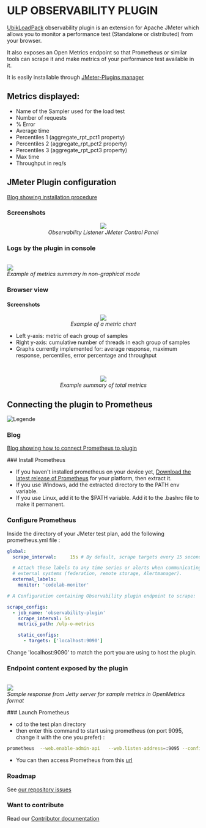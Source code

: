 # ULP OBSERVABILITY PLUGIN

[UbikLoadPack](https://UbikLoadPack.com) observability plugin is an extension for Apache JMeter which allows you to monitor a performance test (Standalone or distributed) from your browser.

It also exposes an Open Metrics endpoint so that Prometheus or similar tools can scrape it and make metrics of your performance test available
in it.

It is easily installable through [JMeter-Plugins manager](<https://jmeter-plugins.org/?search=observability>)

## Metrics displayed:

- Name of the Sampler used for the load test
- Number of requests
- % Error
- Average time
- Percentiles 1 (aggregate_rpt_pct1 property)
- Percentiles 2 (aggregate_rpt_pct2 property)
- Percentiles 3 (aggregate_rpt_pct3 property)
- Max time
- Throughput in req/s

## JMeter Plugin configuration

[Blog showing installation procedure](https://www.ubik-ingenierie.com/blog/ubik-load-pack-observability-plugin/)

### Screenshots

<p align="center">
<img src=screenshot/ulp_observability1.png><br/>
<em>Observability Listener JMeter Control Panel</em> 
<br/>

### Logs by the plugin in console

<br/>
<img src=screenshot/ulp_observability2.png><br/>
<em>Example of metrics summary in non-graphical mode</em>
<br/>

### Browser view

#### Screenshots

<p align="center">
<img src=screenshot/ulp_observability3.png><br/>
<em>Example of a metric chart</em> <br />
</p>

- Left y-axis: metric of each group of samples
- Right y-axis: cumulative number of threads in each group of samples
- Graphs currently implemented for: average response, maximum response, percentiles, error percentage and throughput

<br />
<p align="center">
<img src=screenshot/ulp_observability4.png><br/>
<em>Example summary of total metrics</em> <br />
</p>


## Connecting the plugin to Prometheus

![Legende](screenshot/Prometheus.png)

### Blog

[Blog showing how to connect Prometheus to plugin](https://www.ubik-ingenierie.com/blog/ubik-load-pack-observability-plugin-connect-the-plugin-to-prometheus/)

### Install Prometheus

- If you haven't installed prometheus on your device yet, 
[Download the latest release of Prometheus](https://prometheus.io/download/) for your platform, then extract it.
- If you use Windows, add the extracted directory to the PATH env variable.
- If you use Linux, add it to the $PATH variable. Add it to the .bashrc file to make it permanent.

### Configure Prometheus

Inside the directory of your JMeter test plan, add the following prometheus.yml file :

```yml
global:
  scrape_interval:     15s # By default, scrape targets every 15 seconds.

  # Attach these labels to any time series or alerts when communicating with
  # external systems (federation, remote storage, Alertmanager).
  external_labels:
    monitor: 'codelab-monitor'

# A Configuration containing Observability plugin endpoint to scrape:

scrape_configs:
  - job_name: 'observability-plugin'
    scrape_interval: 5s
    metrics_path: /ulp-o-metrics

    static_configs:
      - targets: ['localhost:9090']
```

Change 'localhost:9090' to match the port you are using to host the plugin.

### Endpoint content exposed by the plugin

<br/>
<img src=screenshot/ulp_observability5.png><br/>
<em>Sample response from Jetty server for sample metrics in OpenMetrics format</em>
</p>


### Launch Prometheus

- cd to the test plan directory
- then enter this command to start using prometheus (on port 9095, change it with the one you prefer) :

```bash
prometheus  --web.enable-admin-api   --web.listen-address=:9095 --config.file=prometheus.yml
```

- You can then access Prometheus from this [url](http://localhost:9095/graph>)

### Roadmap

See [our repository issues](https://github.com/ubikingenierie/ulp-observability-plugin/issues?q=is%3Aopen+is%3Aissue+milestone%3A1.0.0)

### Want to contribute

Read our [Contributor documentation](contributor-jumpstart.md)